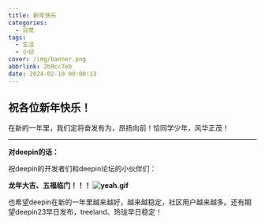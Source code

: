 ```yaml
---
title: 新年快乐
categories:
  - 日常
tags:
  - 生活
  - 小记
cover: /img/banner.png
abbrlink: 2b9cc7eb
date: 2024-02-10 00:00:13
---
```

## 祝各位新年快乐！
在新的一年里，我们定将奋发有为，昂扬向前！恰同学少年，风华正茂！

---
**对deepin的话：**

祝deepin的开发者们和deepin论坛的小伙伴们：

**龙年大吉、五福临门！！！ ![yeah.gif](/img/deepin-raccon/[yeah].gif)**

也希望deepin在新的一年里越来越好，越来越稳定，社区用户越来越多。还有期望deepin23早日发布，treeland、玲珑早日稳定！
